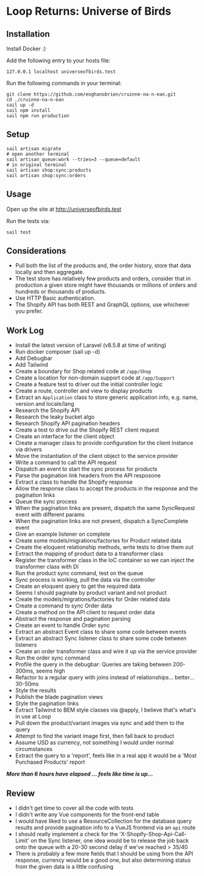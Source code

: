 # Loop Returns: Universe of Birds

## Installation

Install Docker :)

Add the following entry to your hosts file:

```
127.0.0.1 localhost universeofbirds.test
```

Run the following commands in your terminal:

```shell
git clone https://github.com/eoghanobrien/cruinne-na-n-ean.git
cd ./cruinne-na-n-ean
sail up -d
sail npm install
sail npm run production
```

## Setup

```shell
sail artisan migrate
# open another terminal
sail artisan queue:work --tries=3 --queue=default
# in original terminal
sail artisan shop:sync:products
sail artisan shop:sync:orders
```

## Usage

Open up the site at http://universeofbirds.test

Run the tests via:

```shell
sail test
```

## Considerations

- Pull both the list of the products and, the order history, store that data locally and then aggregate.
- The test store has relatively few products and orders, consider that in production a given store might have thousands or millions of orders and hundreds or thousands of products.
- Use HTTP Basic authentication.
- The Shopify API has both REST and GraphQL options, use whichever you prefer.

## Work Log

- Install the latest version of Laravel (v8.5.8 at time of writing)
- Run docker composer (sail up -d)
- Add Debugbar
- Add Tailwind
- Create a boundary for Shop related code at `/app/Shop`
- Create a location for non-domain support code at `/app/Support`
- Create a feature test to driver out the initial controller logic
- Create a route, controller and view to display products
- Extract an `Application` class to store generic application info, e.g. name, version and locale/lang
- Research the Shopify API
- Research the leaky bucket algo
- Research Shopify API pagination headers
- Create a test to drive out the Shopify REST client request
- Create an interface for the client object
- Create a manager class to provide configuration for the client instance via drivers
- Move the instantiation of the client object to the service provider
- Write a command to call the API request
- Dispatch an event to start the sync process for products
- Parse the pagination link headers from the API resposone
- Extract a class to handle the Shopify response
- Allow the response class to accept the products in the response and the pagination links
- Queue the sync process
- When the pagination links are present, dispatch the same SyncRequest event with different params
- When the pagination links are not present, dispatch a SyncComplete event
- Give an example listener on complete
- Create some models/migrations/factories for Product related data
- Create the eloquent relationship methods, write tests to drive them out
- Extract the mapping of product data to a transformer class
- Register the transformer class in the IoC container so we can inject the transformer class with DI
- Run the product sync command, test on the queue
- Sync process is working, pull the data via the controller
- Create an eloquent query to get the required data
- Seems I should paginate by product variant and not product
- Create the models/migrations/factories for Order related data
- Create a command to sync Order data
- Create a method on the API client to request order data
- Abstract the response and pagination parsing
- Create an event to handle Order sync
- Extract an abstract Event class to share some code between events
- Extract an abstract Sync listener class to share some code between listeners
- Create an order transformer class and wire it up via the service provider
- Run the order sync command
- Profile the query in the debugbar: Queries are taking between 200-300ms, seems high
- Refactor to a regular query with joins instead of relationships... better... 30-50ms
- Style the results
- Publish the blade pagination views
- Style the pagination links
- Extract Tailwind to BEM style classes via @apply, I believe that's what's in use at Loop
- Pull down the product/variant images via sync and add them to the query
- Attempt to find the variant image first, then fall back to product
- Assume USD as currency, not something I would under normal circumstances
- Extract the query to a 'report', feels like in a real app it would be a 'Most Purchased Products' report

_**More than 6 hours have elapsed ... feels like time is up...**_

## Review

- I didn't get time to cover all the code with tests
- I didn't write any Vue components for the front-end table
- I would have liked to use a ResourceCollection for the database query results and provide pagination info to a VueJS frontend via an `api` route
- I should really implement a check for the 'X-Shopify-Shop-Api-Call-Limit' on the Sync listener, one idea would be to release the job back onto the queue with a 20-30 second delay if we've reached > 35/40
- There is probably a few more fields that I should be using from the API response, currency would be a good one, but also determining status from the given data is a little confusing
